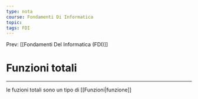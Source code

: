 ```yaml
---
type: nota
course: Fondamenti Di Informatica
topic: 
tags: FDI
---
```


Prev: [[Fondamenti Del Informatica (FDI)]]

# Funzioni totali
---
le fuzioni totali sono un tipo di [[Funzioni|funzione]]